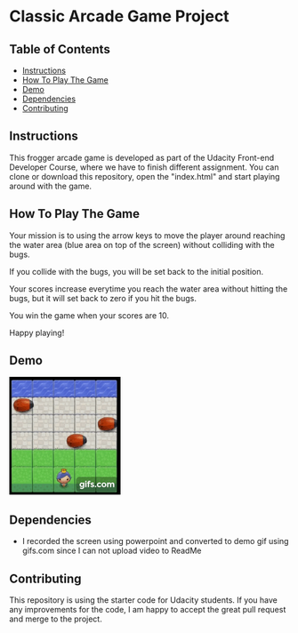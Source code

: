 # Classic Arcade Game Project

## Table of Contents

* [Instructions](#instructions)
* [How To Play The Game](#how-to-play-the-game)
* [Demo](#demo)
* [Dependencies](#dependencies)
* [Contributing](#contributing)

## Instructions

This frogger arcade game is developed as part of the Udacity Front-end Developer Course, where we have to finish different assignment. 
You can clone or download this repository, open the "index.html" and start playing around with the game. 

## How To Play The Game
Your mission is to using the arrow keys to move the player around reaching the water area (blue area on top of the screen) without colliding with the bugs.

If you collide with the bugs, you will be set back to the initial position.

Your scores increase everytime you reach the water area without hitting the bugs, but it will set back to zero if you hit the bugs. 

You win the game when your scores are 10. 

Happy playing!

## Demo
![](demo_arcade_game.gif)


## Dependencies
- I recorded the screen using powerpoint and converted to demo gif using gifs.com since I can not upload video to ReadMe 

## Contributing

This repository is using the starter code for Udacity students. If you have any improvements for the code, I am happy to accept the great pull request and merge to the project.
